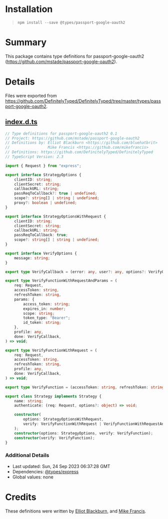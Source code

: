 # Installation
> `npm install --save @types/passport-google-oauth2`

# Summary
This package contains type definitions for passport-google-oauth2 (https://github.com/mstade/passport-google-oauth2).

# Details
Files were exported from https://github.com/DefinitelyTyped/DefinitelyTyped/tree/master/types/passport-google-oauth2.
## [index.d.ts](https://github.com/DefinitelyTyped/DefinitelyTyped/tree/master/types/passport-google-oauth2/index.d.ts)
````ts
// Type definitions for passport-google-oauth2 0.1
// Project: https://github.com/mstade/passport-google-oauth2
// Definitions by: Elliot Blackburn <https://github.com/bluehatbrit>
//                 Mike Francis <https://github.com/mikefrancis>
// Definitions: https://github.com/DefinitelyTyped/DefinitelyTyped
// TypeScript Version: 2.3

import { Request } from "express";

export interface StrategyOptions {
    clientID: string;
    clientSecret: string;
    callbackURL: string;
    passReqToCallback?: true | undefined;
    scope?: string[] | string | undefined;
    proxy?: boolean | undefined;
}

export interface StrategyOptionsWithRequest {
    clientID: string;
    clientSecret: string;
    callbackURL: string;
    passReqToCallback: true;
    scope?: string[] | string | undefined;
}

export interface VerifyOptions {
    message: string;
}

export type VerifyCallback = (error: any, user?: any, options?: VerifyOptions) => void;

export type VerifyFunctionWithRequestAndParams = (
    req: Request,
    accessToken: string,
    refreshToken: string,
    params: {
        access_token: string;
        expires_in: number;
        scope: string;
        token_type: "Bearer";
        id_token: string;
    },
    profile: any,
    done: VerifyCallback,
) => void;

export type VerifyFunctionWithRequest = (
    req: Request,
    accessToken: string,
    refreshToken: string,
    profile: any,
    done: VerifyCallback,
) => void;

export type VerifyFunction = (accessToken: string, refreshToken: string, profile: any, done: VerifyCallback) => void;

export class Strategy implements Strategy {
    name: string;
    authenticate: (req: Request, options?: object) => void;

    constructor(
        options: StrategyOptionsWithRequest,
        verify: VerifyFunctionWithRequest | VerifyFunctionWithRequestAndParams,
    );
    constructor(options: StrategyOptions, verify: VerifyFunction);
    constructor(verify: VerifyFunction);
}

````

### Additional Details
 * Last updated: Sun, 24 Sep 2023 06:37:28 GMT
 * Dependencies: [@types/express](https://npmjs.com/package/@types/express)
 * Global values: none

# Credits
These definitions were written by [Elliot Blackburn](https://github.com/bluehatbrit), and [Mike Francis](https://github.com/mikefrancis).
